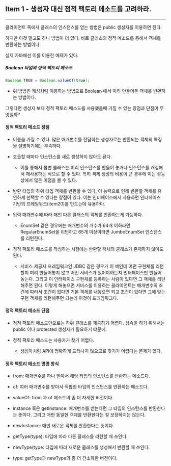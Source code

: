 ## Item 1 - 생성자 대신 정적 팩토리 메소드를 고려하라. 

*** 

클라이언트 쪽에서 클래스의 인스턴스를 얻는 방법은 public 생성자를 이용하면 된다.

하지만 이것 말고도 하나 방법이 더 있다. 바로 클래스의 정적 메소드를 통해서 객체를 반환하는 방법이다. 

실제 자바에선 이를 이용한 예제가 있다. 

##### Boolean 타입의 정적 팩토리 메소드 
````java
Boolean TRUE = Boolean.valueOf(true);
````

- 위 방법은 캐싱처럼 이용하는 방법으로 Boolean 에서 미리 만들어둔 객체를 반환하는 방법이다.


그렇다면 생성자 보다 정적 팩토리 메소드를 사용했을때 가질 수 있는 장점과 단점이 무엇일까? 

#### 정적 팩토리 메소드 장점

- 이름을 가질 수 있다. 많은 매개변수를 전달하는 생성자로는 반환되는 객체의 특징을 설명하기에는 부족하다. 

- 호출할 때마다 인스턴스를 새로 생성하지 않아도 된다. 

  - 이를 통해서 불변 클래스는 미리 인스턴스를 만들어 놓거나 인스턴스를 캐싱해서 재사용하는 식으로 할 수 있다.
  특히 객체 생성의 비용이 큰 경우에 이는 성능상에서 많은 이점을 볼 수 있다. 
  
- 반환 타입의 하위 타입 객체를 반환할 수 있다. 이 능력으로 인해 반환할 객체를 유연하게 선택할 수 있다는 장점이 있다. 
이는 인터페이스에서 사용하면 인터페이스 기반의 프레임워크(item20)를 만드는데 유용하다. 

- 입력 매개변수에 따라 매번 다른 클래스의 객체를 반환하는게 가능하다. 

  - EnumSet 같은 경우에는 매개변수의 개수가 64개 이하라면 RegularEnumSet을 리턴하고 65개 이상이라면 JumboEnumSet 인스턴스를 리턴한다. 

- 정적 팩토리 메소드를 작성하는 시점에는 반환할 객체의 클래스가 존재하지 않아도 된다. 
  
  - 서비스 제공자 프레임워크인 JDBC 같은 경우가 이 예인데 어떤 구현체를 리턴할지 미리 만들어놓지 않고 어떤 서비스가 있어야하는지 인터페이스만 만들어 놓는다.
  그리고 이 인터페이스 구현체를 등록하는 사람이 있다면 그 객체를 리턴해주면 된다. 이렇게 해놓으면 서비스를 이용하는 클라이언트는 매개변수의 조건에 따라서 조건이
  없다면 기본 객체를 내놓으면 되고 조건이 있다면 그에 맞는 구현 객체를 리턴해주면 되는데 이것이 프레임워크다.    

#### 정적 팩토리 메소드 단점 
 
- 정적 팩토리 메소드만으로는 하위 클래스를 제공하기 어렵다. 상속을 하기 위해서는 public 이나 protected 생성자가 필요하기 떄문에. 

- 정적 팩토리 메소드는 사용자가 찾기 어렵다. 

  - 생성자처럼 API에 명확하게 드러나지 않으므로 찾기가 어렵다는 문제가 있다.
  
#### 정적 팩토리 메소드 명명 방식

- from: 매개변수를 하나 받아서 해당 타입의 인스턴스를 반환하는 메소드다. 

- of: 여러 매개변수를 받아서 적합한 타입의 인스턴스를 반환하는 메소드다. 

- valueOf: from 과 of 메소드의 좀 더 자세한 버전이다. 

- instance 혹은 getInstance: 매개변수를 받는다면 그 타입의 인스턴스를 반환한다는 뜻이다. 그리고 매번 동일한 객체를 반환한다는 걸 보장하지는 않는다.

- newInstance: 매번 새로운 객체를 반환한다는 뜻이다.

- getType(type): 타입에 따라 다른 클래스를 리턴할 때 쓰인다. 

- newType(type: 타입에 따라 새로운 클래스를 생성해서 반환할 때 쓰인다.

- type: getType과 newType의 좀 더 간소화한 버전이다. 





